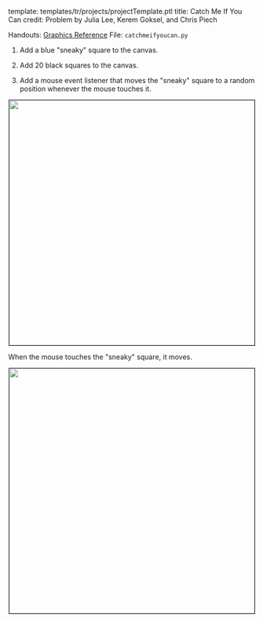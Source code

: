 template: templates/tr/projects/projectTemplate.ptl
title: Catch Me If You Can
credit: Problem by Julia Lee, Kerem Goksel, and Chris Piech

Handouts: [Graphics Reference]({{pathToRoot}}en/handouts/graphics.html)
File: `catchmeifyoucan.py`

1. Add a blue "sneaky" square to the canvas.

1. Add 20 black squares to the canvas.

1. Add a mouse event listener that moves the "sneaky" square to a random position whenever the mouse touches it.

<center>
  <img style="width:500px;border: 1px solid #000000" src="{{pathToRoot}}img/projects/catchMeIfYouCan/demo1.png">
</center>

When the mouse touches the "sneaky" square, it moves.

<center>
  <img style="width:500px;border: 1px solid #000000" src="{{pathToRoot}}img/projects/catchMeIfYouCan/demo2.png">
</center>
